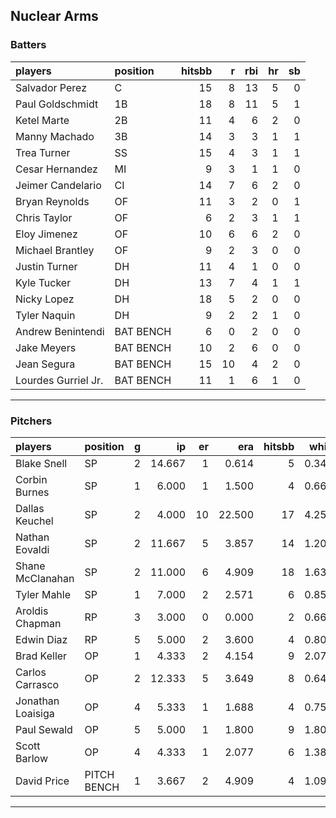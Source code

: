 ## Nuclear Arms

### Batters

 
|players             |position  | hitsbb|  r| rbi| hr| sb| 
|:-------------------|:---------|------:|--:|---:|--:|--:| 
|Salvador Perez      |C         |     15|  8|  13|  5|  0| 
|Paul Goldschmidt    |1B        |     18|  8|  11|  5|  1| 
|Ketel Marte         |2B        |     11|  4|   6|  2|  0| 
|Manny Machado       |3B        |     14|  3|   3|  1|  1| 
|Trea Turner         |SS        |     15|  4|   3|  1|  1| 
|Cesar Hernandez     |MI        |      9|  3|   1|  1|  0| 
|Jeimer Candelario   |CI        |     14|  7|   6|  2|  0| 
|Bryan Reynolds      |OF        |     11|  3|   2|  0|  1| 
|Chris Taylor        |OF        |      6|  2|   3|  1|  1| 
|Eloy Jimenez        |OF        |     10|  6|   6|  2|  0| 
|Michael Brantley    |OF        |      9|  2|   3|  0|  0| 
|Justin Turner       |DH        |     11|  4|   1|  0|  0| 
|Kyle Tucker         |DH        |     13|  7|   4|  1|  1| 
|Nicky Lopez         |DH        |     18|  5|   2|  0|  0| 
|Tyler Naquin        |DH        |      9|  2|   2|  1|  0| 
|Andrew Benintendi   |BAT BENCH |      6|  0|   2|  0|  0| 
|Jake Meyers         |BAT BENCH |     10|  2|   6|  0|  0| 
|Jean Segura         |BAT BENCH |     15| 10|   4|  2|  0| 
|Lourdes Gurriel Jr. |BAT BENCH |     11|  1|   6|  1|  0| 


* * *

### Pitchers

 
|players           |position    |  g|     ip| er|    era| hitsbb|  whip| so|  w| sv| 
|:-----------------|:-----------|--:|------:|--:|------:|------:|-----:|--:|--:|--:| 
|Blake Snell       |SP          |  2| 14.667|  1|  0.614|      5| 0.341| 20|  1|  0| 
|Corbin Burnes     |SP          |  1|  6.000|  1|  1.500|      4| 0.667|  9|  1|  0| 
|Dallas Keuchel    |SP          |  2|  4.000| 10| 22.500|     17| 4.250|  2|  0|  0| 
|Nathan Eovaldi    |SP          |  2| 11.667|  5|  3.857|     14| 1.200| 16|  0|  0| 
|Shane McClanahan  |SP          |  2| 11.000|  6|  4.909|     18| 1.636| 12|  1|  0| 
|Tyler Mahle       |SP          |  1|  7.000|  2|  2.571|      6| 0.857|  6|  0|  0| 
|Aroldis Chapman   |RP          |  3|  3.000|  0|  0.000|      2| 0.667|  5|  0|  2| 
|Edwin Diaz        |RP          |  5|  5.000|  2|  3.600|      4| 0.800| 10|  1|  3| 
|Brad Keller       |OP          |  1|  4.333|  2|  4.154|      9| 2.077|  3|  0|  0| 
|Carlos Carrasco   |OP          |  2| 12.333|  5|  3.649|      8| 0.649| 10|  0|  0| 
|Jonathan Loaisiga |OP          |  4|  5.333|  1|  1.688|      4| 0.750|  4|  1|  0| 
|Paul Sewald       |OP          |  5|  5.000|  1|  1.800|      9| 1.800|  9|  1|  1| 
|Scott Barlow      |OP          |  4|  4.333|  1|  2.077|      6| 1.385|  4|  0|  2| 
|David Price       |PITCH BENCH |  1|  3.667|  2|  4.909|      4| 1.091|  1|  0|  0| 


* * *


